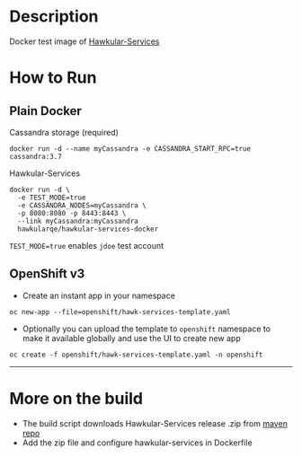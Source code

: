 # Description
Docker test image of [Hawkular-Services](https://github.com/hawkular/hawkular-services)

# How to Run
## Plain Docker
Cassandra storage (required)
```
docker run -d --name myCassandra -e CASSANDRA_START_RPC=true cassandra:3.7
```
Hawkular-Services
```
docker run -d \
  -e TEST_MODE=true
  -e CASSANDRA_NODES=myCassandra \
  -p 8080:8080 -p 8443:8443 \
  --link myCassandra:myCassandra 
  hawkularqe/hawkular-services-docker
```
`TEST_MODE=true` enables `jdoe` test account

## OpenShift v3
- Create an instant app in your namespace

```
oc new-app --file=openshift/hawk-services-template.yaml
```

- Optionally you can upload the template to `openshift` namespace to make it available globally and use the UI to create new app
```
oc create -f openshift/hawk-services-template.yaml -n openshift
```
---

# More on the build 
- The build script downloads Hawkular-Services release .zip from [maven repo](http://central.maven.org/maven2/org/hawkular/services/hawkular-services-dist/)
- Add the zip file and configure hawkular-services in Dockerfile
